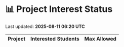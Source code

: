 # 📊 Project Interest Status

Last updated: **2025-08-11 06:20 UTC**

| Project | Interested Students | Max Allowed |
|---------|---------------------|-------------|
